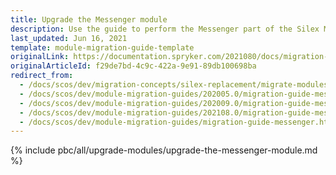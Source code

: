 ```yaml
---
title: Upgrade the Messenger module
description: Use the guide to perform the Messenger part of the Silex Migration Effort.
last_updated: Jun 16, 2021
template: module-migration-guide-template
originalLink: https://documentation.spryker.com/2021080/docs/migration-guide-messenger
originalArticleId: f29de7bd-4c9c-422a-9e91-89db100698ba
redirect_from:
  - /docs/scos/dev/migration-concepts/silex-replacement/migrate-modules/migrate-the-messenger-module.html
  - /docs/scos/dev/module-migration-guides/202005.0/migration-guide-messenger.html
  - /docs/scos/dev/module-migration-guides/202009.0/migration-guide-messenger.html
  - /docs/scos/dev/module-migration-guides/202108.0/migration-guide-messenger.html
  - /docs/scos/dev/module-migration-guides/migration-guide-messenger.html
---
```


{% include pbc/all/upgrade-modules/upgrade-the-messenger-module.md %} <!-- To edit, see /_includes/pbc/all/upgrade-modules/upgrade-the-messenger-module.md -->
